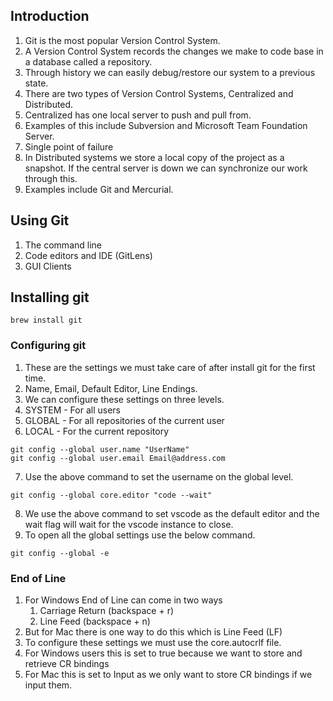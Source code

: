 ## Introduction
1. Git is the most popular Version Control System.
2. A Version Control System records the changes we make to code base in a database called a repository.
3. Through history we can easily debug/restore our system to a previous state.
4. There are two types of Version Control Systems, Centralized and Distributed.
5. Centralized has one local server to push and pull from.
6. Examples of this include Subversion and Microsoft Team Foundation Server.
7. Single point of failure
8. In Distributed systems we store a local copy of the project as a snapshot. If the central server is down we can synchronize our work through this.
9. Examples include Git and Mercurial.

## Using Git
1. The command line
2. Code editors and IDE (GitLens)
3. GUI Clients

## Installing git
``` shell
brew install git
```

### Configuring git
1. These are the settings we must take care of after install git for the first time.
2. Name, Email, Default Editor, Line Endings.
3. We can configure these settings on three levels.
4. SYSTEM - For all users
5. GLOBAL - For all repositories of the current user
6. LOCAL - For the current repository
``` shell
git config --global user.name "UserName"
git config --global user.email Email@address.com
```
7. Use the above command to set the username on the global level.
``` shell
git config --global core.editor "code --wait"
```
8. We use the above command to set vscode as the default editor and the wait flag will wait for the vscode instance to close.
9. To open all the global settings use the below command.
``` shell
git config --global -e
```

### End of Line
1. For Windows End of Line can come in two ways 
	1. Carriage Return (backspace + r)
	2. Line Feed (backspace + n)
2. But for Mac there is one way to do this which is Line Feed (LF)
3. To configure these settings we must use the core.autocrlf file.
4. For Windows users this is set to true because we want to store and retrieve CR bindings
5. For Mac this is set to Input as we only want to store CR bindings if we input them.